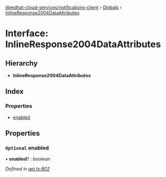 [@redhat-cloud-services/notifications-client](../README.md) › [Globals](../globals.md) › [InlineResponse2004DataAttributes](inlineresponse2004dataattributes.md)

# Interface: InlineResponse2004DataAttributes

## Hierarchy

* **InlineResponse2004DataAttributes**

## Index

### Properties

* [enabled](inlineresponse2004dataattributes.md#optional-enabled)

## Properties

### `Optional` enabled

• **enabled**? : *boolean*

*Defined in [api.ts:802](https://github.com/RedHatInsights/javascript-clients/blob/master/packages/hooks/api.ts#L802)*
